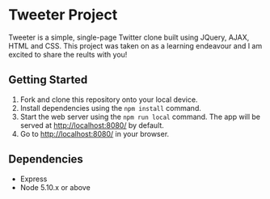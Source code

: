 # Tweeter Project

Tweeter is a simple, single-page Twitter clone built using JQuery, AJAX, HTML and CSS. This project was taken on as a learning endeavour and I am excited to share the reults with you!

## Getting Started

1. Fork and clone this repository onto your local device.
3. Install dependencies using the `npm install` command.
3. Start the web server using the `npm run local` command. The app will be served at <http://localhost:8080/> by default.
4. Go to <http://localhost:8080/> in your browser.

## Dependencies

- Express
- Node 5.10.x or above
